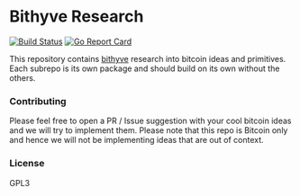 # Bithyve Research

[![Build Status](https://travis-ci.com/bithyve/research.svg?branch=master)](https://travis-ci.com/bithyve/research)
[![Go Report Card](https://goreportcard.com/badge/github.com/bithyve/research)](https://goreportcard.com/report/github.com/bithyve/research)  

This repository contains [bithyve](https://bithyve.com) research into bitcoin ideas and primitives. Each subrepo is its own package and should build on its own without the others.

### Contributing

Please feel free to open a PR / Issue suggestion with your cool bitcoin ideas and we will try to implement them. Please note that this repo is Bitcoin only and hence we will not be implementing ideas that are out of context.

### License

GPL3

